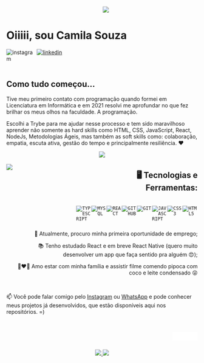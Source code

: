 
<img align="right" width="250px" style="margin-top:-20px" src="https://github.com/camilapdsilva/camilapdsilva/blob/1f8e16fd3657474fcce0be804a6e82d3c213afe5/MilaFace_cropped-removebg-preview.png">

<div dsplay="inline-block">
 
 <h1 align="left">Oiiiii, sou Camila Souza</h1>
 <a href="https://www.instagram.com/milinhaps27/">
    <img align="left" width="80px" src="https://i.ibb.co/qkGSp1D/instagram.png" alt="instagram" style="vertical-align:top;">
  </a> 
  <a href="https://www.linkedin.com/in/camilapdsilva/">
    <img width="80px" src="https://i.ibb.co/RyZx12b/linkedin.png" alt="linkedin" style="vertical-align:top;">
  </a>
</div>

</br>
</br>


## Como tudo começou...

Tive meu primeiro contato com programação quando formei em Licenciatura em Informática e em 2021 resolvi me aprofundar no que fez brilhar os meus olhos na faculdade. A programação. 

Escolhi a Trybe para me ajudar nesse processo e tem sido maravilhoso aprender não somente as hard skills como HTML, CSS, JavaScript, React, NodeJs, Metodologias Ágeis, mas também as soft skills como: colaboração, empatia, escuta ativa, gestão do tempo e principalmente resiliência. ❤

<p align="center">
  <img src="https://super.abril.com.br/wp-content/uploads/2016/09/super_imggato_digitando_0.gif" width="350">
</p>

<img width="300px" align="left" src="https://github.com/camilapdsilva/camilapdsilva/blob/5fb54ec96c123921715098dfdd64f4eec312baa3/MilaBody-removebg-preview.png">
<h2 align="right">🖥️ Tecnologias e Ferramentas:</h2>
</br>
<code><img width="40px" align="right" src="https://cdn.jsdelivr.net/gh/devicons/devicon/icons/html5/html5-original-wordmark.svg" title = "HTML5"/></code>
<code><img width="40px" align="right" src="https://cdn.jsdelivr.net/gh/devicons/devicon/icons/css3/css3-original-wordmark.svg" title = "CSS3"/></code>
<code><img width="40px" align="right" src="https://cdn.jsdelivr.net/gh/devicons/devicon/icons/javascript/javascript-original.svg" title = "JAVASCRIPT"/></code>
<code><img width="40px" align="right" src="https://cdn.jsdelivr.net/gh/devicons/devicon/icons/git/git-original.svg" title = "GIT"/></code>
<code><img width="40px" align="right" src="https://cdn.jsdelivr.net/gh/devicons/devicon/icons/github/github-original.svg" title = "GITHUB"/></code>
<code><img width="40px" align="right" src="https://cdn.jsdelivr.net/gh/devicons/devicon/icons/react/react-original.svg" title = "REACT"/></code>
<code><img width="40px" align="right" src="https://cdn.jsdelivr.net/gh/devicons/devicon/icons/mysql/mysql-original.svg" title = "MYSQL"/></code>
<code><img width="40px" align="right" src="https://cdn.jsdelivr.net/gh/devicons/devicon/icons/typescript/typescript-original.svg" title = "TYPESCRIPT"/></code>


</br>
</br>
</br>
<div display="inline-block">
 <p align="right">🤿 Atualmente, procuro minha primeira oportunidade de emprego;</p>
 <p align="right">📚 Tenho estudado React e em breve React Native (quero muito desenvolver um app que faça sentido pra alguém 😍);</p>
 <p align="right">👩‍❤️‍👨 Amo estar com minha família e assistir filme comendo pipoca com coco e leite condensado 😝 </p>
</div>



</br>

📫 Você pode falar comigo pelo [Instagram](https://www.instagram.com/milinhaps27/) ou [WhatsApp](https://contate.me/camilapdssouza) e pode conhecer meus projetos já desenvolvidos, que estão disponíveis aqui nos repositórios. =)

</br>

<a href="https://www.instagram.com/milinhaps27/" target="_blank"><img align="right" alt="Instagram" width="22px" src="https://github.com/Aakarsh-B/trying-repos/blob/master/insta.svg" />
<a href="https://www.linkedin.com/in/camilapdsilva/" target="_blank"><img align="right" alt="LinkedIn" width="22px" src="https://github.com/Aakarsh-B/trying-repos/blob/master/linkedin.svg" />
<a href="https://portfolio-camilapdsilva.vercel.app/" target="_blank"><img align="right" alt="Blog" width="22px" src="https://github.com/Aakarsh-B/trying-repos/blob/master/dev-badge.svg" /></a>
</br>
##
<p align="center">
<a href="https://github.com/camilapdsilva">
  <img height="180em" src="https://github-readme-stats-eight-theta.vercel.app/api?username=camilapdsilva&show_icons=true&theme=algolia&include_all_commits=true&count_private=true"/>
  <img height="180em" src="https://github-readme-stats-eight-theta.vercel.app/api/top-langs/?username=camilapdsilva&layout=compact&langs_count=8&theme=algolia"/>
</a>
</p>

